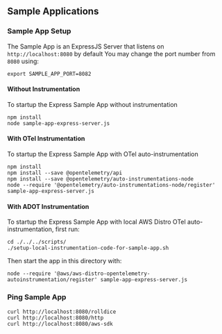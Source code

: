 ## Sample Applications

### Sample App Setup
The Sample App is an ExpressJS Server that listens on `http://localhost:8080` by default
You may change the port number from `8080` using:
```
export SAMPLE_APP_PORT=8082
```

#### Without Instrumentation
To startup the Express Sample App without instrumentation
```
npm install
node sample-app-express-server.js
```

#### With OTel Instrumentation
To startup the Express Sample App with OTel auto-instrumentation
```
npm install
npm install --save @opentelemetry/api
npm install --save @opentelemetry/auto-instrumentations-node
node --require '@opentelemetry/auto-instrumentations-node/register' sample-app-express-server.js
```

#### With ADOT Instrumentation
To startup the Express Sample App with local AWS Distro OTel auto-instrumentation, first run:
```
cd ./../../scripts/
./setup-local-instrumentation-code-for-sample-app.sh
```
Then start the app in this directory with:
```
node --require '@aws/aws-distro-opentelemetry-autoinstrumentation/register' sample-app-express-server.js
```

### Ping Sample App
```
curl http://localhost:8080/rolldice
curl http://localhost:8080/http
curl http://localhost:8080/aws-sdk
```
